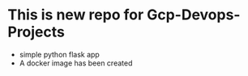# This is new repo for Gcp-Devops-Projects
- simple python flask app
- A docker image has been created